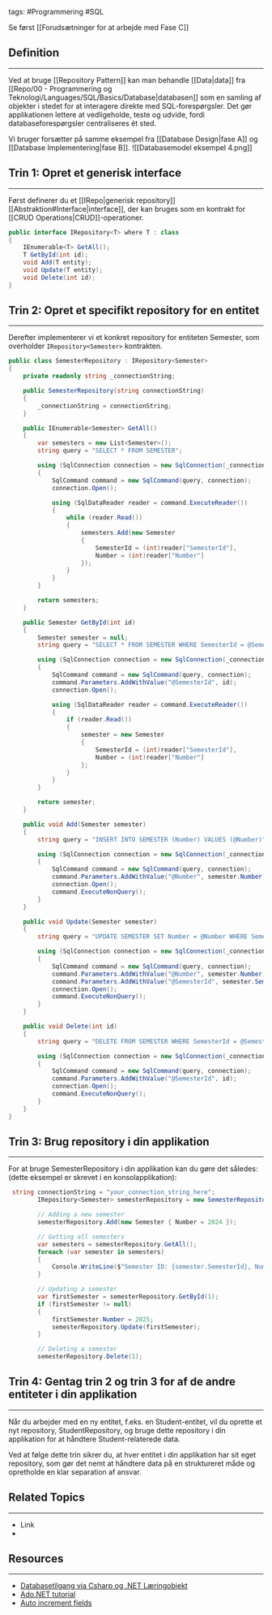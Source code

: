 tags: #Programmering #SQL

Se først
[[Forudsætninger for at arbejde med Fase C]]
## Definition 
---
Ved at bruge  [[Repository Pattern]] kan man behandle [[Data|data]] fra [[Repo/00 - Programmering og Teknologi/Languages/SQL/Basics/Database|databasen]] som en samling af objekter i stedet for at interagere direkte med SQL-forespørgsler. 
Det gør applikationen lettere at vedligeholde, teste og udvide, fordi databaseforespørgsler centraliseres ét sted.

Vi bruger forsætter på samme eksempel fra [[Database Design|fase A]] og [[Database Implementering|fase B]].
![[Databasemodel eksempel 4.png]]
## Trin 1: Opret et generisk interface
---
Først definerer du et [[IRepo|generisk repository]] [[Abstraktion#Interface|interface]], der kan bruges som en kontrakt for [[CRUD Operations|CRUD]]-operationer.

```csharp
public interface IRepository<T> where T : class
{
    IEnumerable<T> GetAll();
    T GetById(int id);
    void Add(T entity);
    void Update(T entity);
    void Delete(int id);
}
```
## Trin 2: Opret et specifikt repository for en entitet
---
Derefter implementerer vi et konkret repository for entiteten Semester, som overholder `IRepository<Semester>` kontrakten.

```csharp
public class SemesterRepository : IRepository<Semester>
{
    private readonly string _connectionString;

    public SemesterRepository(string connectionString)
    {
        _connectionString = connectionString;
    }

    public IEnumerable<Semester> GetAll()
    {
        var semesters = new List<Semester>();
        string query = "SELECT * FROM SEMESTER";

        using (SqlConnection connection = new SqlConnection(_connectionString))
        {
            SqlCommand command = new SqlCommand(query, connection);
            connection.Open();

            using (SqlDataReader reader = command.ExecuteReader())
            {
                while (reader.Read())
                {
                    semesters.Add(new Semester
                    {
                        SemesterId = (int)reader["SemesterId"],
                        Number = (int)reader["Number"]
                    });
                }
            }
        }

        return semesters;
    }

    public Semester GetById(int id)
    {
        Semester semester = null;
        string query = "SELECT * FROM SEMESTER WHERE SemesterId = @SemesterId";

        using (SqlConnection connection = new SqlConnection(_connectionString))
        {
            SqlCommand command = new SqlCommand(query, connection);
            command.Parameters.AddWithValue("@SemesterId", id);
            connection.Open();

            using (SqlDataReader reader = command.ExecuteReader())
            {
                if (reader.Read())
                {
                    semester = new Semester
                    {
                        SemesterId = (int)reader["SemesterId"],
                        Number = (int)reader["Number"]
                    };
                }
            }
        }

        return semester;
    }

    public void Add(Semester semester)
    {
        string query = "INSERT INTO SEMESTER (Number) VALUES (@Number)";

        using (SqlConnection connection = new SqlConnection(_connectionString))
        {
            SqlCommand command = new SqlCommand(query, connection);
            command.Parameters.AddWithValue("@Number", semester.Number);
            connection.Open();
            command.ExecuteNonQuery();
        }
    }

    public void Update(Semester semester)
    {
        string query = "UPDATE SEMESTER SET Number = @Number WHERE SemesterId = @SemesterId";

        using (SqlConnection connection = new SqlConnection(_connectionString))
        {
            SqlCommand command = new SqlCommand(query, connection);
            command.Parameters.AddWithValue("@Number", semester.Number);
            command.Parameters.AddWithValue("@SemesterId", semester.SemesterId);
            connection.Open();
            command.ExecuteNonQuery();
        }
    }

    public void Delete(int id)
    {
        string query = "DELETE FROM SEMESTER WHERE SemesterId = @SemesterId";

        using (SqlConnection connection = new SqlConnection(_connectionString))
        {
            SqlCommand command = new SqlCommand(query, connection);
            command.Parameters.AddWithValue("@SemesterId", id);
            connection.Open();
            command.ExecuteNonQuery();
        }
    }
}
```


## Trin 3: Brug repository i din applikation
---
For at bruge SemesterRepository i din applikation kan du gøre det således: (dette eksempel er skrevet i en konsolapplikation):

```csharp
 string connectionString = "your_connection_string_here";
        IRepository<Semester> semesterRepository = new SemesterRepository(connectionString);

        // Adding a new semester
        semesterRepository.Add(new Semester { Number = 2024 });

        // Getting all semesters
        var semesters = semesterRepository.GetAll();
        foreach (var semester in semesters)
        {
            Console.WriteLine($"Semester ID: {semester.SemesterId}, Number: {semester.Number}");
        }

        // Updating a semester
        var firstSemester = semesterRepository.GetById(1);
        if (firstSemester != null)
        {
            firstSemester.Number = 2025;
            semesterRepository.Update(firstSemester);
        }

        // Deleting a semester
        semesterRepository.Delete(1);
```


## Trin 4: Gentag trin 2 og trin 3 for af de andre entiteter i din applikation
---
Når du arbejder med en ny entitet, f.eks. en Student-entitet, vil du oprette et nyt repository, StudentRepository, og bruge dette repository i din applikation for at håndtere Student-relaterede data.  

Ved at følge dette trin sikrer du, at hver entitet i din applikation har sit eget repository, som gør det nemt at håndtere data på en struktureret måde og opretholde en klar separation af ansvar.

## Related Topics
---
- Link
- 

## Resources
---
- [Databasetilgang via Csharp og .NET Læringobjekt](https://rise.articulate.com/share/65tiUowEA12ttXX3SsFPiF1jJxG8gdCJ#/lessons/BLQVQXe_qoLGYI0e0ecTR_ryD_SnX-s0)
- [Ado.NET tutorial](https://www.javatpoint.com/ado-net-tutorial)
- [Auto increment fields](https://www.w3schools.com/sql/sql_autoincrement.asp)